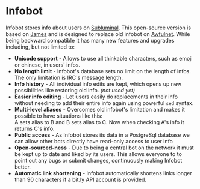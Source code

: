Infobot
=======

Infobot stores info about users on [Subluminal](http://subluminal.net/). This open-source version is based on [James](https://github.com/svkampen/James) and is designed to replace old infobot on [Awfulnet](http://awfulnet.org/). 
While being backward compatible it has many new features and upgrades including, but not limited to:

* **Unicode support** - Allows to use all thinkable characters, such as emoji or chinese, in users' infos.
* **No length limit** - Infobot's database sets no limit on the length of infos. The only limitation is IRC's message length.
* **Info history** - All individual info edits are kept, which opens up new possibilities like restoring old info. *(not used yet)*
* **Easier info editing** - Let users easily do replacements in their info without needing to add their entire info again using powerful `sed` syntax.
* **Multi-level aliases** - Overcomes old infobot's limitation and makes it possible to have situations like this:
  <br>
  A sets alias to B and B sets alias to C. Now when checking A's info it returns C's info.
* **Public access** - As Infobot stores its data in a PostgreSql database we can allow other bots directly have read-only access to user info
* **Open-sourced-ness** - Due to being a central bot on the network it must be kept up to date and liked by its users. 
This allows everyone to to point out any bugs or submit changes, continuously making Infobot better.
* **Automatic link shortening** - Infobot automatically shortens links longer than 90 characters if a bit.ly API account is provided.
